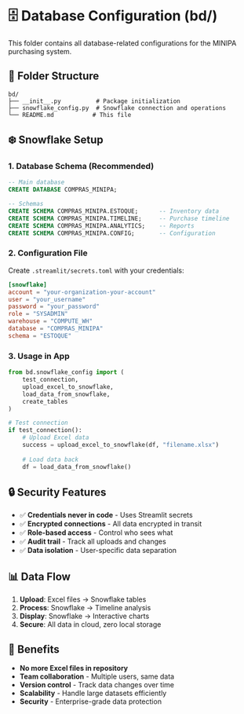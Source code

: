 # 🗄️ Database Configuration (bd/)

This folder contains all database-related configurations for the MINIPA purchasing system.

## 📁 Folder Structure

```
bd/
├── __init__.py          # Package initialization
├── snowflake_config.py  # Snowflake connection and operations
└── README.md           # This file
```

## ❄️ Snowflake Setup

### 1. **Database Schema** (Recommended)
```sql
-- Main database
CREATE DATABASE COMPRAS_MINIPA;

-- Schemas
CREATE SCHEMA COMPRAS_MINIPA.ESTOQUE;      -- Inventory data
CREATE SCHEMA COMPRAS_MINIPA.TIMELINE;     -- Purchase timeline
CREATE SCHEMA COMPRAS_MINIPA.ANALYTICS;    -- Reports
CREATE SCHEMA COMPRAS_MINIPA.CONFIG;       -- Configuration
```

### 2. **Configuration File**
Create `.streamlit/secrets.toml` with your credentials:

```toml
[snowflake]
account = "your-organization-your-account"
user = "your_username"
password = "your_password"
role = "SYSADMIN"
warehouse = "COMPUTE_WH"
database = "COMPRAS_MINIPA"
schema = "ESTOQUE"
```

### 3. **Usage in App**
```python
from bd.snowflake_config import (
    test_connection,
    upload_excel_to_snowflake, 
    load_data_from_snowflake,
    create_tables
)

# Test connection
if test_connection():
    # Upload Excel data
    success = upload_excel_to_snowflake(df, "filename.xlsx")
    
    # Load data back
    df = load_data_from_snowflake()
```

## 🔒 Security Features

- ✅ **Credentials never in code** - Uses Streamlit secrets
- ✅ **Encrypted connections** - All data encrypted in transit
- ✅ **Role-based access** - Control who sees what
- ✅ **Audit trail** - Track all uploads and changes
- ✅ **Data isolation** - User-specific data separation

## 📊 Data Flow

1. **Upload**: Excel files → Snowflake tables
2. **Process**: Snowflake → Timeline analysis  
3. **Display**: Snowflake → Interactive charts
4. **Secure**: All data in cloud, zero local storage

## 🎯 Benefits

- **No more Excel files in repository**
- **Team collaboration** - Multiple users, same data
- **Version control** - Track data changes over time
- **Scalability** - Handle large datasets efficiently
- **Security** - Enterprise-grade data protection 